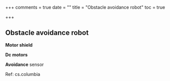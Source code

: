 +++
comments = true
date = ""
title = "Obstacle avoidance robot"
toc = true

+++
## Obstacle avoidance robot

**Motor shield**

**Dc motors**

**Avoidance** sensor

Ref: cs.columbia